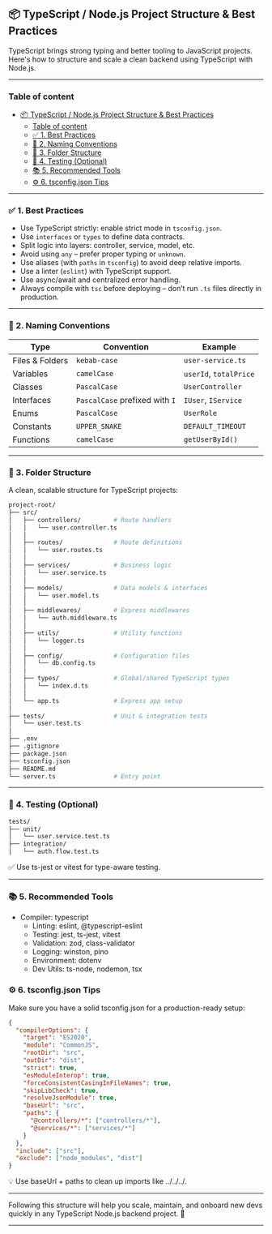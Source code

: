 ## 📦 TypeScript / Node.js Project Structure & Best Practices

TypeScript brings strong typing and better tooling to JavaScript projects. Here's how to structure and scale a clean backend using TypeScript with Node.js.

---

### Table of content

- [📦 TypeScript / Node.js Project Structure \& Best Practices](#-typescript--nodejs-project-structure--best-practices)
  - [Table of content](#table-of-content)
  - [✅ 1. Best Practices](#-1-best-practices)
  - [📛 2. Naming Conventions](#-2-naming-conventions)
  - [📁 3. Folder Structure](#-3-folder-structure)
  - [🧪 4. Testing (Optional)](#-4-testing-optional)
  - [📚 5. Recommended Tools](#-5-recommended-tools)
  - [⚙️ 6. tsconfig.json Tips](#️-6-tsconfigjson-tips)

---

### ✅ 1. Best Practices

- Use TypeScript strictly: enable strict mode in `tsconfig.json`.
- Use `interfaces` or `types` to define data contracts.
- Split logic into layers: controller, service, model, etc.
- Avoid using `any` – prefer proper typing or `unknown`.
- Use aliases (with `paths` in `tsconfig`) to avoid deep relative imports.
- Use a linter (`eslint`) with TypeScript support.
- Use async/await and centralized error handling.
- Always compile with `tsc` before deploying – don’t run `.ts` files directly in production.

---

### 📛 2. Naming Conventions

| Type              | Convention      | Example                     |
|-------------------|-----------------|-----------------------------|
| Files & Folders   | `kebab-case`    | `user-service.ts`           |
| Variables         | `camelCase`     | `userId`, `totalPrice`      |
| Classes           | `PascalCase`    | `UserController`            |
| Interfaces        | `PascalCase` prefixed with `I` | `IUser`, `IService` |
| Enums             | `PascalCase`    | `UserRole`                  |
| Constants         | `UPPER_SNAKE`   | `DEFAULT_TIMEOUT`           |
| Functions         | `camelCase`     | `getUserById()`             |

---

### 📁 3. Folder Structure

A clean, scalable structure for TypeScript projects:

```bash
project-root/
├── src/
│   ├── controllers/         # Route handlers
│   │   └── user.controller.ts
│   │
│   ├── routes/              # Route definitions
│   │   └── user.routes.ts
│   │
│   ├── services/            # Business logic
│   │   └── user.service.ts
│   │
│   ├── models/              # Data models & interfaces
│   │   └── user.model.ts
│   │
│   ├── middlewares/         # Express middlewares
│   │   └── auth.middleware.ts
│   │
│   ├── utils/               # Utility functions
│   │   └── logger.ts
│   │
│   ├── config/              # Configuration files
│   │   └── db.config.ts
│   │
│   ├── types/               # Global/shared TypeScript types
│   │   └── index.d.ts
│   │
│   └── app.ts               # Express app setup
│
├── tests/                   # Unit & integration tests
│   └── user.test.ts
│
├── .env
├── .gitignore
├── package.json
├── tsconfig.json
├── README.md
└── server.ts                # Entry point
```
---

### 🧪 4. Testing (Optional)
```bash
tests/
├── unit/
│   └── user.service.test.ts
├── integration/
│   └── auth.flow.test.ts
```
✅ Use ts-jest or vitest for type-aware testing.

--- 

### 📚 5. Recommended Tools
- Compiler: typescript
  - Linting: eslint, @typescript-eslint
  - Testing: jest, ts-jest, vitest
  - Validation: zod, class-validator
  - Logging: winston, pino
  - Environment: dotenv
  - Dev Utils: ts-node, nodemon, tsx

### ⚙️ 6. tsconfig.json Tips
Make sure you have a solid tsconfig.json for a production-ready setup:
```json
{
  "compilerOptions": {
    "target": "ES2020",
    "module": "CommonJS",
    "rootDir": "src",
    "outDir": "dist",
    "strict": true,
    "esModuleInterop": true,
    "forceConsistentCasingInFileNames": true,
    "skipLibCheck": true,
    "resolveJsonModule": true,
    "baseUrl": "src",
    "paths": {
      "@controllers/*": ["controllers/*"],
      "@services/*": ["services/*"]
    }
  },
  "include": ["src"],
  "exclude": ["node_modules", "dist"]
}
```
💡 Use baseUrl + paths to clean up imports like ../../../.

---

Following this structure will help you scale, maintain, and onboard new devs quickly in any TypeScript Node.js backend project. 🚀

---
